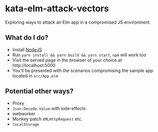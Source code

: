 # kata-elm-attack-vectors
Exploring ways to attack an Elm app in a compromised JS environment

## What do I do?
* Install [NodeJS](https://nodejs.org)
* Run `yarn install && yarn build && yarn start`, `npm` will work too
* Visit the served page in the browser of your choice at http://localhost:5000
* You'll be presented with the scenarios compromising the sample app located in `src/App.elm`

## Potential other ways?
* Proxy
* `Json.Decode.Value` with side-effects
* webworker
* Monkey patch `XMLHttpRequest` etc.
* `localStorage`
